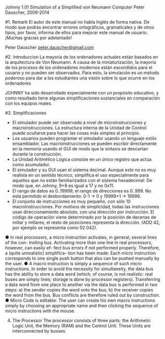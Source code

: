 Johnny 1.01
Simulation of a
Simplified von Neumann Computer
Peter Dauscher, 2009-2014

#1. Remark
El autor de este manual no habla Inglés de forma nativa. De modo que podrás encontrar 
errores ortográficos, gramaticales y de otros tipos, por favor, informa de ellos para mejorar
este manual de usuario. ¡Muchas gracias por adelantado!

Peter Dauscher
peter.dauscher@gmail.com

#2. Introduccion
La mayoría de los ordenadores actuales están basados en la arquitectura de Von Neumann.
A causa de la miniaturización, la mayoría de los procesos de los ordenadores modernos
están escondidos para el usuario y no pueden ser observados. Para esto, la simulación
es un método poderoso para dar a los estudiantes una visión sobre lo que ocurre
en los ordenadores

JOHNNY ha sido desarrollado especialmente con un propósito educativo, y como
resultado tiene algunas simplificaciones sustanciales en comparación 
con los equipos reales.

#3. Simplificaciones
* El simulador puede ser observado a nivel de microinstrucciones y macroinstrucciones.
La estructura interna de la Unidad de Control puede ocultarse para hacer las cosas
más simples al principio.
* Los usuarios pueden programar el simulador usando un lenguaje estilo ensamblador.
Las macroinstrucciones se pueden escribir directamente en la memoria usando el
GUI de modo que la sintaxis se descartan durante la construcción.
* La Unidad Aritmético Lógica consiste en un único registro que actúa como acumulador.
* El simulador y su GUI usan el sistema decimal. Aunque esto no es muy realista en
un sentido técnico, simplifica el uso especialmente para aquellos que no están familiarizados
con el sistema hexadecimal: De modo que, en Johnny, 9+8 es igual a 17 y no 0x11.
* El rango de datos es 0..19999; el rango de direcciones es 0..999. No está permitido el
desbordamiento: 0-1 → 0 y 19999+1 → 19999.
* El conjunto de instrucciones es muy pequeño, con sólo 10 macroinstrucciones.
Por motivos de simplicidad, todas las instrucciones usan direccionamiento absoluto,
con una dirección por instrucción. El código de operación viene determinado por
la posición de decenas de millar y millares; el resto de posiciones representa
la dirección. (ADD 42, por ejemplo se representa como 02 042).

● In real processors, a micro instruction activates, in general, several lines of the con-
trolling bus. Activating more than one line in real processors, however, can easily ef-
fect bus errors if not performed properly. Therefore, a (quite unrealistic) simplifica-
tion has been made: Each micro instruction corresponds to one single push button
that also can be pushed manually by the user.
● A macro instruction is simply a sequence of such micro instructions. In order to
avoid the necessity for simultaneity, the data bus has the ability to store a data word
(which, of course, is not realistic: real buses are simply lines; storage is done by
processor registers).
Transferring a data word from one place to another via the data bus is performed in
two steps: a) the sender copies the word onto the bus; b) the receiver copies the
word from the bus. Bus conflicts are therefore ruled out by construction.
● Micro Code is editable: The user can create his own macro instructions simply by
choosing an appropriate name and then clicking the sequence of micro instructions
with the mouse.

4. The Processor
The processor consists of three parts: the Arithmetic Logic Unit, the Memory (RAM) and
the Control Unit. These Units are interconnected by busses.
